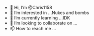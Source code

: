 - 👋 Hi, I’m @Chris1158
- 👀 I’m interested in ...Nukes and bombs
- 🌱 I’m currently learning ...IDK
- 💞️ I’m looking to collaborate on ...
- 📫 How to reach me ...

<!---
Chris1158/Chris1158 is a ✨ special ✨ repository because its `README.md` (this file) appears on your GitHub profile.
You can click the Preview link to take a look at your changes.
--->

